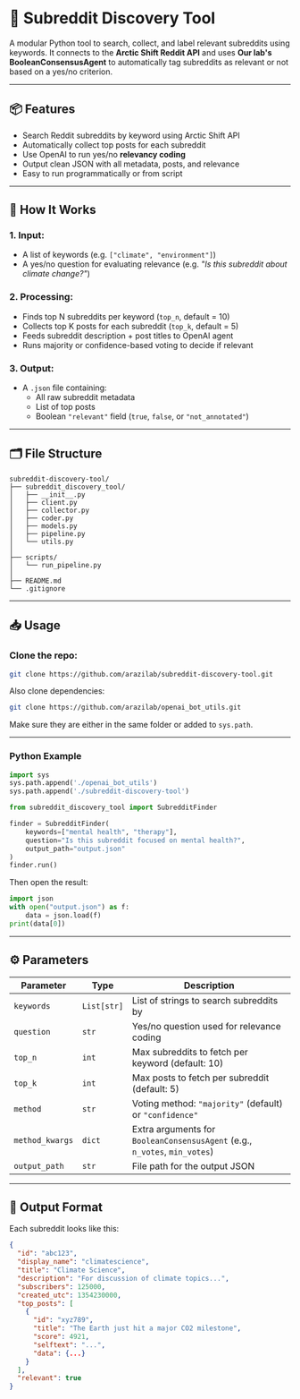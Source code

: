 # 🧭 Subreddit Discovery Tool

A modular Python tool to search, collect, and label relevant subreddits using keywords. It connects to the **Arctic Shift Reddit API** and uses **Our lab's BooleanConsensusAgent** to automatically tag subreddits as relevant or not based on a yes/no criterion.

---

## 📦 Features

- Search Reddit subreddits by keyword using Arctic Shift API
- Automatically collect top posts for each subreddit
- Use OpenAI to run yes/no **relevancy coding**
- Output clean JSON with all metadata, posts, and relevance
- Easy to run programmatically or from script

---

## 🧠 How It Works

### 1. Input:
- A list of keywords (e.g. `["climate", "environment"]`)
- A yes/no question for evaluating relevance (e.g. _"Is this subreddit about climate change?"_)

### 2. Processing:
- Finds top N subreddits per keyword (`top_n`, default = 10)
- Collects top K posts for each subreddit (`top_k`, default = 5)
- Feeds subreddit description + post titles to OpenAI agent
- Runs majority or confidence-based voting to decide if relevant

### 3. Output:
- A `.json` file containing:
  - All raw subreddit metadata
  - List of top posts
  - Boolean `"relevant"` field (`true`, `false`, or `"not_annotated"`)

---

## 🗂️ File Structure

```
subreddit-discovery-tool/
├── subreddit_discovery_tool/
│   ├── __init__.py
│   ├── client.py
│   ├── collector.py
│   ├── coder.py
│   ├── models.py
│   ├── pipeline.py
│   └── utils.py
│
├── scripts/
│   └── run_pipeline.py
│
├── README.md
└── .gitignore
```

---

## 📥 Usage

### Clone the repo:

```bash
git clone https://github.com/arazilab/subreddit-discovery-tool.git
```

Also clone dependencies:

```bash
git clone https://github.com/arazilab/openai_bot_utils.git
```

Make sure they are either in the same folder or added to `sys.path`.

---

### Python Example

```python
import sys
sys.path.append('./openai_bot_utils')
sys.path.append('./subreddit-discovery-tool')

from subreddit_discovery_tool import SubredditFinder

finder = SubredditFinder(
    keywords=["mental health", "therapy"],
    question="Is this subreddit focused on mental health?",
    output_path="output.json"
)
finder.run()
```

Then open the result:

```python
import json
with open("output.json") as f:
    data = json.load(f)
print(data[0])
```

---

## ⚙️ Parameters

| Parameter       | Type     | Description                                                                 |
|----------------|----------|-----------------------------------------------------------------------------|
| `keywords`       | `List[str]` | List of strings to search subreddits by                                   |
| `question`       | `str`    | Yes/no question used for relevance coding                                   |
| `top_n`          | `int`    | Max subreddits to fetch per keyword (default: 10)                          |
| `top_k`          | `int`    | Max posts to fetch per subreddit (default: 5)                              |
| `method`         | `str`    | Voting method: `"majority"` (default) or `"confidence"`                    |
| `method_kwargs`  | `dict`   | Extra arguments for `BooleanConsensusAgent` (e.g., `n_votes`, `min_votes`) |
| `output_path`    | `str`    | File path for the output JSON                                               |

---

## 🧰 Output Format

Each subreddit looks like this:

```json
{
  "id": "abc123",
  "display_name": "climatescience",
  "title": "Climate Science",
  "description": "For discussion of climate topics...",
  "subscribers": 125000,
  "created_utc": 1354230000,
  "top_posts": [
    {
      "id": "xyz789",
      "title": "The Earth just hit a major CO2 milestone",
      "score": 4921,
      "selftext": "...",
      "data": {...}
    }
  ],
  "relevant": true
}
```

